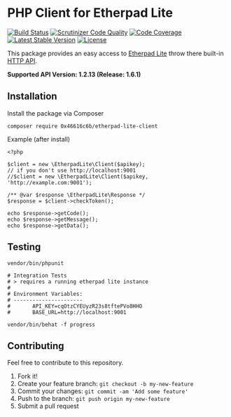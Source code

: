 # PHP Client for Etherpad Lite

[![Build Status](https://travis-ci.org/0x46616c6b/etherpad-lite-client.svg?branch=master)](https://travis-ci.org/0x46616c6b/etherpad-lite-client) [![Scrutinizer Code Quality](https://scrutinizer-ci.com/g/0x46616c6b/etherpad-lite-client/badges/quality-score.png?b=master)](https://scrutinizer-ci.com/g/0x46616c6b/etherpad-lite-client/?branch=master) [![Code Coverage](https://scrutinizer-ci.com/g/0x46616c6b/etherpad-lite-client/badges/coverage.png?b=master)](https://scrutinizer-ci.com/g/0x46616c6b/etherpad-lite-client/?branch=master) [![Latest Stable Version](https://poser.pugx.org/0x46616c6b/etherpad-lite-client/v/stable.png)](https://packagist.org/packages/0x46616c6b/etherpad-lite-client) [![License](https://poser.pugx.org/0x46616c6b/etherpad-lite-client/license.png)](https://packagist.org/packages/0x46616c6b/etherpad-lite-client)

This package provides an easy access to [Etherpad Lite](https://github.com/ether/etherpad-lite) throw there built-in [HTTP API](http://etherpad.org/doc/v1.2.11/#index_http_api).

**Supported API Version: 1.2.13 (Release: 1.6.1)**

## Installation

Install the package via Composer

    composer require 0x46616c6b/etherpad-lite-client

Example (after install)

    <?php
    
    $client = new \EtherpadLite\Client($apikey);
    // if you don't use http://localhost:9001
    //$client = new \EtherpadLite\Client($apikey, 'http://example.com:9001');
    
    /** @var $response \EtherpadLite\Response */
    $response = $client->checkToken();

    echo $response->getCode();
    echo $response->getMessage();
    echo $response->getData();

## Testing

    vendor/bin/phpunit
    
    # Integration Tests
    # > requires a running etherpad lite instance
    #
    # Environment Variables:
    # ----------------------
    # 		API_KEY=cqOtzCYEUyzR23s8tftePVo8HHO
    # 		BASE_URL=http://localhost:9001
    
    vendor/bin/behat -f progress

## Contributing

Feel free to contribute to this repository.

1. Fork it!
2. Create your feature branch: `git checkout -b my-new-feature`
3. Commit your changes: `git commit -am 'Add some feature'`
4. Push to the branch: `git push origin my-new-feature`
5. Submit a pull request
